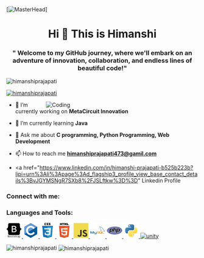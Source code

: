 [![MasterHead](https://user-images.githubusercontent.com/74038190/241765440-80728820-e06b-4f96-9c9e-9df46f0cc0a5.gif)]
<h1 align="center">Hi 👋 This is Himanshi</h1>
<h3 align="center">" Welcome to my GitHub journey, where we'll embark on an adventure of innovation, collaboration, and endless lines of beautiful code!"</h3>

<p align="left"> <img src="https://komarev.com/ghpvc/?username=himanshiprajapati&label=Profile%20views&color=0e75b6&style=flat" alt="himanshiprajapati" /> </p>

<p align="left"> <a href="https://github.com/ryo-ma/github-profile-trophy"><img src="https://github-profile-trophy.vercel.app/?username=himanshiprajapati" alt="himanshiprajapati" /></a> </p>
<img align="right" alt="Coding" width="400" src="https://encrypted-tbn0.gstatic.com/images?q=tbn:ANd9GcTtbtKdBbewAplcoDT4JtkB0e4js6Ax-IwxqJJxdzsei6YiZ9loIPZUTjkm9uEDDxco234&usqp=CAU">

- 🔭 I’m currently working on **MetaCircuit Innovation**

- 🌱 I’m currently learning **Java**

- 💬 Ask me about **C programming, Python Programming, Web Development**

- 📫 How to reach me **himanshiprajapati473@gamil.com**
-  <a href="https://www.linkedin.com/in/himanshi-prajapati-b525b223b?lipi=urn%3Ali%3Apage%3Ad_flagship3_profile_view_base_contact_details%3BvJGYMSNgR7SXb8%2FJSLftkw%3D%3D" Linkedin Profile </a>
<h3 align="left">Connect with me:</h3>
<p align="left">
</p>

<h3 align="left">Languages and Tools:</h3>
<p align="left"> <a href="https://getbootstrap.com" target="_blank" rel="noreferrer"> <img src="https://raw.githubusercontent.com/devicons/devicon/master/icons/bootstrap/bootstrap-plain-wordmark.svg" alt="bootstrap" width="40" height="40"/> </a> <a href="https://www.cprogramming.com/" target="_blank" rel="noreferrer"> <img src="https://raw.githubusercontent.com/devicons/devicon/master/icons/c/c-original.svg" alt="c" width="40" height="40"/> </a> <a href="https://www.w3schools.com/css/" target="_blank" rel="noreferrer"> <img src="https://raw.githubusercontent.com/devicons/devicon/master/icons/css3/css3-original-wordmark.svg" alt="css3" width="40" height="40"/> </a> <a href="https://www.w3.org/html/" target="_blank" rel="noreferrer"> <img src="https://raw.githubusercontent.com/devicons/devicon/master/icons/html5/html5-original-wordmark.svg" alt="html5" width="40" height="40"/> </a> <a href="https://developer.mozilla.org/en-US/docs/Web/JavaScript" target="_blank" rel="noreferrer"> <img src="https://raw.githubusercontent.com/devicons/devicon/master/icons/javascript/javascript-original.svg" alt="javascript" width="40" height="40"/> </a> <a href="https://www.mysql.com/" target="_blank" rel="noreferrer"> <img src="https://raw.githubusercontent.com/devicons/devicon/master/icons/mysql/mysql-original-wordmark.svg" alt="mysql" width="40" height="40"/> </a> <a href="https://www.php.net" target="_blank" rel="noreferrer"> <img src="https://raw.githubusercontent.com/devicons/devicon/master/icons/php/php-original.svg" alt="php" width="40" height="40"/> </a> <a href="https://www.python.org" target="_blank" rel="noreferrer"> <img src="https://raw.githubusercontent.com/devicons/devicon/master/icons/python/python-original.svg" alt="python" width="40" height="40"/> </a> <a href="https://unity.com/" target="_blank" rel="noreferrer"> <img src="https://www.vectorlogo.zone/logos/unity3d/unity3d-icon.svg" alt="unity" width="40" height="40"/> </a> </p>

<p><img align="left" src="https://github-readme-stats.vercel.app/api/top-langs?username=himanshiprajapati&show_icons=true&locale=en&layout=compact" alt="himanshiprajapati" /></p>

<p>&nbsp;<img align="center" src="https://github-readme-stats.vercel.app/api?username=himanshiprajapati&show_icons=true&locale=en" alt="himanshiprajapati" /></p>
